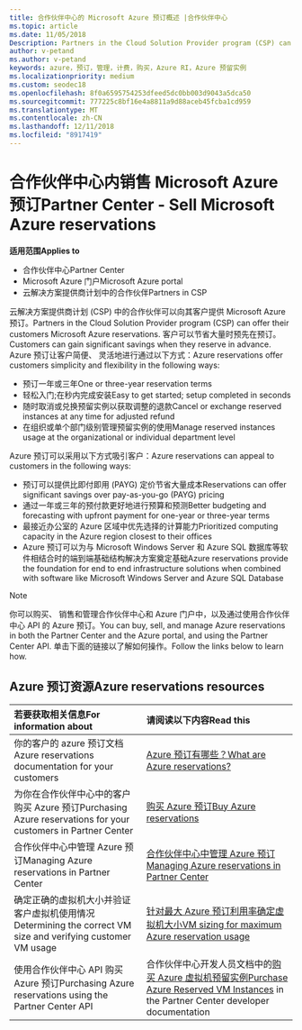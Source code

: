 ```yaml
---
title: 合作伙伴中心的 Microsoft Azure 预订概述 |合作伙伴中心
ms.topic: article
ms.date: 11/05/2018
Description: Partners in the Cloud Solution Provider program (CSP) can offer their customers Microsoft Azure reservations.
author: v-petand
ms.author: v-petand
keywords: azure，预订，管理，计费，购买，Azure RI，Azure 预留实例
ms.localizationpriority: medium
ms.custom: seodec18
ms.openlocfilehash: 8f0a6595754253dfeed5dc0bb003d9043a5dca50
ms.sourcegitcommit: 777225c8bf16e4a8811a9d88aceb45fcba1cd959
ms.translationtype: MT
ms.contentlocale: zh-CN
ms.lasthandoff: 12/11/2018
ms.locfileid: "8917419"
---
```

# <a name="partner-center---sell-microsoft-azure-reservations"></a><span data-ttu-id="052bc-103">合作伙伴中心内销售 Microsoft Azure 预订</span><span class="sxs-lookup"><span data-stu-id="052bc-103">Partner Center - Sell Microsoft Azure reservations</span></span>

<!--Maggie, 12/7/18 - Added "Partner Center" to metadata title and H1 title as per Catherine Watson in bug #19868631-->

**<span data-ttu-id="052bc-104">适用范围</span><span class="sxs-lookup"><span data-stu-id="052bc-104">Applies to</span></span>**

- <span data-ttu-id="052bc-105">合作伙伴中心</span><span class="sxs-lookup"><span data-stu-id="052bc-105">Partner Center</span></span>
- <span data-ttu-id="052bc-106">Microsoft Azure 门户</span><span class="sxs-lookup"><span data-stu-id="052bc-106">Microsoft Azure portal</span></span>
- <span data-ttu-id="052bc-107">云解决方案提供商计划中的合作伙伴</span><span class="sxs-lookup"><span data-stu-id="052bc-107">Partners in CSP</span></span>

<span data-ttu-id="052bc-108">云解决方案提供商计划 (CSP) 中的合作伙伴可以向其客户提供 Microsoft Azure 预订。</span><span class="sxs-lookup"><span data-stu-id="052bc-108">Partners in the Cloud Solution Provider program (CSP) can offer their customers Microsoft Azure reservations.</span></span> <span data-ttu-id="052bc-109">客户可以节省大量时预先在预订。</span><span class="sxs-lookup"><span data-stu-id="052bc-109">Customers can gain significant savings when they reserve in advance.</span></span> <span data-ttu-id="052bc-110">Azure 预订让客户简便、 灵活地进行通过以下方式：</span><span class="sxs-lookup"><span data-stu-id="052bc-110">Azure reservations offer customers simplicity and flexibility in the following ways:</span></span>

- <span data-ttu-id="052bc-111">预订一年或三年</span><span class="sxs-lookup"><span data-stu-id="052bc-111">One or three-year reservation terms</span></span>
- <span data-ttu-id="052bc-112">轻松入门;在秒内完成安装</span><span class="sxs-lookup"><span data-stu-id="052bc-112">Easy to get started; setup completed in seconds</span></span>
- <span data-ttu-id="052bc-113">随时取消或兑换预留实例以获取调整的退款</span><span class="sxs-lookup"><span data-stu-id="052bc-113">Cancel or exchange reserved instances at any time for adjusted refund</span></span>
- <span data-ttu-id="052bc-114">在组织或单个部门级别管理预留实例的使用</span><span class="sxs-lookup"><span data-stu-id="052bc-114">Manage reserved instances usage at the organizational or individual department level</span></span> 

<span data-ttu-id="052bc-115">Azure 预订可以采用以下方式吸引客户：</span><span class="sxs-lookup"><span data-stu-id="052bc-115">Azure reservations can appeal to customers in the following ways:</span></span>

- <span data-ttu-id="052bc-116">预订可以提供比即付即用 (PAYG) 定价节省大量成本</span><span class="sxs-lookup"><span data-stu-id="052bc-116">Reservations can offer significant savings over pay-as-you-go (PAYG) pricing</span></span>
- <span data-ttu-id="052bc-117">通过一年或三年的预付款更好地进行预算和预测</span><span class="sxs-lookup"><span data-stu-id="052bc-117">Better budgeting and forecasting with upfront payment for one-year or three-year terms</span></span>
- <span data-ttu-id="052bc-118">最接近办公室的 Azure 区域中优先选择的计算能力</span><span class="sxs-lookup"><span data-stu-id="052bc-118">Prioritized computing capacity in the Azure region closest to their offices</span></span>
- <span data-ttu-id="052bc-119">Azure 预订可以为与 Microsoft Windows Server 和 Azure SQL 数据库等软件相结合时的端到端基础结构解决方案奠定基础</span><span class="sxs-lookup"><span data-stu-id="052bc-119">Azure reservations provide the foundation for end to end infrastructure solutions when combined with software like Microsoft Windows Server and Azure SQL Database</span></span>

>[!NOTE]
> <span data-ttu-id="052bc-120">你可以购买、 销售和管理合作伙伴中心和 Azure 门户中，以及通过使用合作伙伴中心 API 的 Azure 预订。</span><span class="sxs-lookup"><span data-stu-id="052bc-120">You can buy, sell, and manage Azure reservations in both the Partner Center and the Azure portal, and using the Partner Center API.</span></span> <span data-ttu-id="052bc-121">单击下面的链接以了解如何操作。</span><span class="sxs-lookup"><span data-stu-id="052bc-121">Follow the links below to learn how.</span></span>

## <a name="azure-reservations-resources"></a><span data-ttu-id="052bc-122">Azure 预订资源</span><span class="sxs-lookup"><span data-stu-id="052bc-122">Azure reservations resources</span></span>

|**<span data-ttu-id="052bc-123">若要获取相关信息</span><span class="sxs-lookup"><span data-stu-id="052bc-123">For information about</span></span>**   |**<span data-ttu-id="052bc-124">请阅读以下内容</span><span class="sxs-lookup"><span data-stu-id="052bc-124">Read this</span></span>**    |
|:-----------------------------|:-----------------|
| <span data-ttu-id="052bc-125">你的客户的 azure 预订文档</span><span class="sxs-lookup"><span data-stu-id="052bc-125">Azure reservations documentation for your customers</span></span> | [<span data-ttu-id="052bc-126">Azure 预订有哪些？</span><span class="sxs-lookup"><span data-stu-id="052bc-126">What are Azure reservations?</span></span>](https://docs.microsoft.com/azure/billing/billing-save-compute-costs-reservations)
|<span data-ttu-id="052bc-127">为你在合作伙伴中心中的客户购买 Azure 预订</span><span class="sxs-lookup"><span data-stu-id="052bc-127">Purchasing Azure reservations for your customers in Partner Center</span></span>   |[<span data-ttu-id="052bc-128">购买 Azure 预订</span><span class="sxs-lookup"><span data-stu-id="052bc-128">Buy Azure reservations</span></span>](azure-reservations-buying.md)
|<span data-ttu-id="052bc-129">合作伙伴中心中管理 Azure 预订</span><span class="sxs-lookup"><span data-stu-id="052bc-129">Managing Azure reservations in Partner Center</span></span> | [<span data-ttu-id="052bc-130">合作伙伴中心中管理 Azure 预订</span><span class="sxs-lookup"><span data-stu-id="052bc-130">Managing Azure reservations in Partner Center</span></span>](azure-reservations-manage.md)
|<span data-ttu-id="052bc-131">确定正确的虚拟机大小并验证客户虚拟机使用情况</span><span class="sxs-lookup"><span data-stu-id="052bc-131">Determining the correct VM size and verifying customer VM usage</span></span>   |[<span data-ttu-id="052bc-132">针对最大 Azure 预订利用率确定虚拟机大小</span><span class="sxs-lookup"><span data-stu-id="052bc-132">VM sizing for maximum Azure reservation usage</span></span>](azure-usage.md)   |
|<span data-ttu-id="052bc-133">使用合作伙伴中心 API 购买 Azure 预订</span><span class="sxs-lookup"><span data-stu-id="052bc-133">Purchasing Azure reservations using the Partner Center API</span></span> | <span data-ttu-id="052bc-134">合作伙伴中心开发人员文档中的[购买 Azure 虚拟机预留实例](https://docs.microsoft.com/partner-center/develop/purchase-azure-reservations)</span><span class="sxs-lookup"><span data-stu-id="052bc-134">[Purchase Azure Reserved VM Instances](https://docs.microsoft.com/partner-center/develop/purchase-azure-reservations) in the Partner Center developer documentation</span></span>